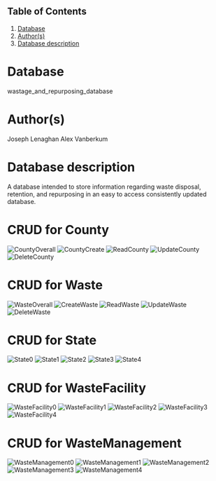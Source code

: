 ## Table of Contents
1. [Database](#database)
1. [Author(s)](#author)
1. [Database description](#description)
# Database
wastage_and_repurposing_database
# Author(s)
Joseph Lenaghan
Alex Vanberkum
# Database description
A database intended to store information regarding waste disposal, retention, and repurposing in an easy to access consistently updated database.
# CRUD for County

![CountyOverall](https://user-images.githubusercontent.com/77464979/158483856-b9a1fb21-dc56-40ec-85c0-e5b816c5985d.png)
![CountyCreate](https://user-images.githubusercontent.com/77464979/158483390-a6c4d616-cb0e-4dc5-a2df-b3bf29646277.png)
![ReadCounty](https://user-images.githubusercontent.com/77464979/158483410-f34c3b7f-b08e-476d-8b61-056f22ce9f02.png)
![UpdateCounty](https://user-images.githubusercontent.com/77464979/158483421-2ab0e553-5c6f-4442-92ef-ba82a5839c73.png)
![DeleteCounty](https://user-images.githubusercontent.com/77464979/158483430-a44d4413-8849-4735-b58d-39dc7501db64.png)


# CRUD for Waste

![WasteOverall](https://user-images.githubusercontent.com/77464979/158483847-1af0f305-88dd-467a-859e-ebc7ce33bab7.png)
![CreateWaste](https://user-images.githubusercontent.com/77464979/158483443-5abd432a-d88a-4f47-acc8-eb038c9d504c.png)
![ReadWaste](https://user-images.githubusercontent.com/77464979/158483472-1622cb12-ac38-47af-b2e4-6bb3eb1805b6.png)
![UpdateWaste](https://user-images.githubusercontent.com/77464979/158483483-eb808bd4-9e7d-40c7-bb03-97a7ad8fea6f.png)
![DeleteWaste](https://user-images.githubusercontent.com/77464979/158483495-754031b9-c393-4a6c-ac52-082f2cf0456f.png)


# CRUD for State
![State0](https://user-images.githubusercontent.com/70489283/158485148-b235af2a-8e0b-4a7b-9732-a47ad3454c96.PNG)
![State1](https://user-images.githubusercontent.com/70489283/158485149-d7a43bff-f653-43f5-bbe6-9f35f1833dfa.PNG)
![State2](https://user-images.githubusercontent.com/70489283/158485150-a370a0fa-58df-4458-a93c-c67daa770ab1.PNG)
![State3](https://user-images.githubusercontent.com/70489283/158485151-d8de450c-1dd3-4909-acbd-ff19346fe8c8.PNG)
![State4](https://user-images.githubusercontent.com/70489283/158485152-007b8804-17fc-45dd-8ed1-80b6943fb76d.PNG)



# CRUD for WasteFacility
![WasteFacility0](https://user-images.githubusercontent.com/70489283/158485173-d2066d24-d570-44f4-88e7-43e35cdc9e60.PNG)
![WasteFacility1](https://user-images.githubusercontent.com/70489283/158485175-cf88ab1a-7d15-44c9-99fd-1baf0284daff.PNG)
![WasteFacility2](https://user-images.githubusercontent.com/70489283/158485176-1cf01bcf-8378-4a84-8d87-fae2e3c395e1.PNG)
![WasteFacility3](https://user-images.githubusercontent.com/70489283/158485188-e938b3ff-b3b3-4285-842b-b784864ae277.PNG)
![WasteFacility4](https://user-images.githubusercontent.com/70489283/158485189-77d227e0-a6eb-46ac-aacf-30cf1c512985.PNG)


# CRUD for WasteManagement
![WasteManagement0](https://user-images.githubusercontent.com/70489283/158485209-411eb40d-62cd-43cd-a095-028e51813834.PNG)
![WasteManagement1](https://user-images.githubusercontent.com/70489283/158496519-bfbe12de-3192-40a4-b8c2-835da53bd42a.PNG)
![WasteManagement2](https://user-images.githubusercontent.com/70489283/158496580-4c45c4e1-5bb3-497e-9f7d-4b935d2c3a04.PNG)
![WasteManagement3](https://user-images.githubusercontent.com/70489283/158485530-65378bfa-9ec0-4cf1-87d0-25321616d96f.PNG)
![WasteManagement4](https://user-images.githubusercontent.com/70489283/158485207-3c1cd495-b7af-4bff-9906-5bca1e51a32b.PNG)
